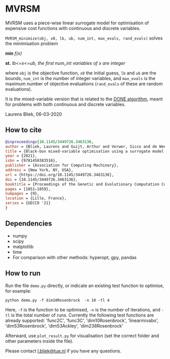 # MVRSM #

MVRSM uses a piece-wise linear surrogate model for optimisation of expensive cost functions with continuous and discrete variables.

`MVRSM_minimize(obj, x0, lb, ub, num_int, max_evals, rand_evals)` solves the minimisation problem

**min** *f(x)*

**st.** *lb<=x<=ub, the first num_int variables of x are integer*

where `obj` is the objective function, `x0` the initial guess,
`lb` and `ub` are the bounds, `num_int` is the number of integer variables,
and `max_evals` is the maximum number of objective evaluations (`rand_evals` of these
are random evaluations).

It is the mixed-variable version that is related to the [DONE algorithm](https://bitbucket.org/csi-dcsc/donecpp/src/master/), 
meant for problems with both continuous and discrete variables.

Laurens Bliek, 06-03-2020

## How to cite ##

```bibtex
@inproceedings{10.1145/3449726.3463136,
author = {Bliek, Laurens and Guijt, Arthur and Verwer, Sicco and de Weerdt, Mathijs},
title = {Black-box mixed-variable optimisation using a surrogate model that satisfies integer constraints},
year = {2021},
isbn = {9781450383516},
publisher = {Association for Computing Machinery},
address = {New York, NY, USA},
url = {https://doi.org/10.1145/3449726.3463136},
doi = {10.1145/3449726.3463136},
booktitle = {Proceedings of the Genetic and Evolutionary Computation Conference Companion},
pages = {1851–1859},
numpages = {9},
location = {Lille, France},
series = {GECCO '21}
}
```

## Dependencies ##

* numpy
* scipy
* matplotlib
* time
* For comparison with other methods: hyperopt, gpy, pandas


## How to run ##

Run the file `demo.py` directly, or indicate an existing test function to optimise, for example:

`python demo.py -f dim10Rosenbrock  -n 10 -tl 4`

Here, `-f` is the function to be optimised, `-n` is the number of iterations, and `-tl` is the total number of runs.
Currently the following test functions are already supported:
'func2C', 'func3C', 'dim10Rosenbrock', 'linearmivabo', 'dim53Rosenbrock', 'dim53Ackley', 'dim238Rosenbrock'

Afterward, use `plot_result.py` for visualisation (set the correct folder and other parameters inside the file).

Please contact l.bliek@tue.nl if you have any questions.
